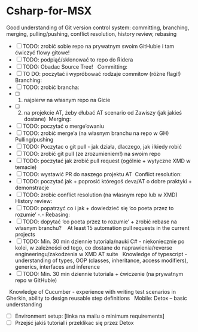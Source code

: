 # Csharp-for-MSX

Good understanding of Git version control system: committing, branching, merging, pulling/pushing, conflict resolution, history review, rebasing

- [ ] TODO: zrobić sobie repo na prywatnym swoim GitHubie i tam ćwiczyć flowy gitowe!
- [ ] TODO: podpiąć/sklonować to repo do Ridera
- [ ] TODO: Obadac Source Tree! 
 Committing:
- [ ] TO DO: poczytać i wypróbować rodzaje commitow (różne flagi!) 
Branching:
- [ ] TODO: zrobić brancha:
- [ ] 1) najpierw na własnym repo na Gicie
- [ ] 2) na projekcie AT, żeby dłubać AT scenario od Zawiszy (jak jakieś dostane) 
Merging:
- [ ] TODO:  poczytać o merge’owaniu
- [ ] TODO: zrobić merge’a (na własnym branchu na repo w GH) 
Pulling/pushing
- [ ] TODO: Poczytac o git pull - jak działa, dlaczego, jak i kiedy robić
- [ ] TODO: zrobić git pull (ze zrozumieniem!) na swoim repo
- [ ] TODO: poczytać jak zrobić pull request (ogólnie + wytyczne XMD w temacie)
- [ ] TODO: wystawić PR do naszego projektu AT
 Conflict resolution:
- [ ] TODO: poczytać jak + poprosić któregoś deva/AT o dobre praktyki + demonstracje
- [ ] TODO: zrobic conflict resolution (na wlasnym repo lub w XMD) History review:
- [ ] TODO: popatrzyć co i jak + dowiedzieć się ‘co poeta przez to rozumie’ -.-
Rebasing:
- [ ] TODO: dopytać ‘co poeta przez to rozumie’ + zrobić rebase na własnym branchu? 
 
At least 15 automation pull requests in the current projects
- [ ] TODO: Min. 30 min dziennie tutoriala/nauki C# - niekoniecznie po kolei, w zależności od tego, co dostane do naprawienia/reverse engineeringu/zakodzenia w XMD AT suite 
 
Knowledge of typescript - understanding of types, OOP (classes, inheritance, access modifiers), generics, interfaces and inference
- [ ] TODO: Min. 30 min dziennie tutoriala + ćwiczenie (na prywatnym repo w GitHubie)

 
Knowledge of Cucumber - experience with writing test scenarios in Gherkin, ability to design reusable step definitions
 
Mobile:
Detox – basic understanding
- [ ] Environment setup: [linka na mailu o minimum requirements]
- [ ]  Przejść jakiś tutorial i przeklikac się przez Detox
